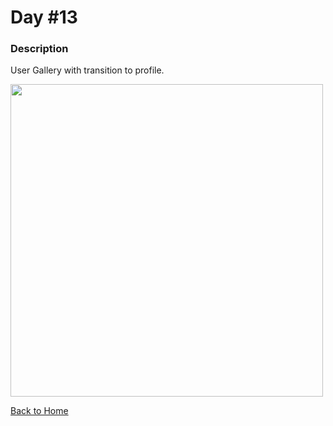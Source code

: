 # Day #13

### Description

User Gallery with transition to profile.

<img src='' width=500>

[Back to Home](..)
